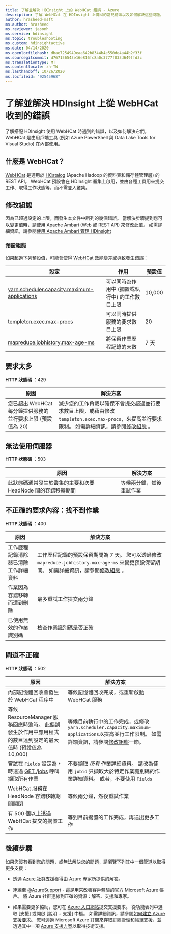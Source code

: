 ```yaml
---
title: 了解並解決 HDInsight 上的 WebHCat 錯誤 - Azure
description: 了解 WebHCat 在 HDInsight 上傳回的常見錯誤以及如何解決這些問題。
author: hrasheed-msft
ms.author: hrasheed
ms.reviewer: jasonh
ms.service: hdinsight
ms.topic: troubleshooting
ms.custom: hdinsightactive
ms.date: 04/14/2020
ms.openlocfilehash: dbae7254949eaa642b8344b4e550de4a44b2f33f
ms.sourcegitcommit: d767156543e16e816fc8a0c3777f033d649ffd3c
ms.translationtype: MT
ms.contentlocale: zh-TW
ms.lasthandoff: 10/26/2020
ms.locfileid: "92545968"
---
```

# <a name="understand-and-resolve-errors-received-from-webhcat-on-hdinsight"></a>了解並解決 HDInsight 上從 WebHCat 收到的錯誤

了解搭配 HDInsight 使用 WebHCat 時遇到的錯誤，以及如何解決它們。 WebHCat 是由用戶端工具 (例如 Azure PowerShell 與 Data Lake Tools for Visual Studio) 在內部使用。

## <a name="what-is-webhcat"></a>什麼是 WebHCat？

[WebHCat](https://cwiki.apache.org/confluence/display/Hive/WebHCat) 是適用於 [HCatalog](https://cwiki.apache.org/confluence/display/Hive/HCatalog) (Apache Hadoop 的資料表和儲存體管理層) 的 REST API。 WebHCat 預設會在 HDInsight 叢集上啟用，並由各種工具用來提交工作、取得工作狀態等，而不需登入叢集。

## <a name="modifying-configuration"></a>修改組態

因為已超過設定的上限，而發生本文件中所列的幾個錯誤。 當解決步驟提到您可以變更值時，請使用 Apache Ambari (Web 或 REST API) 來修改此值。 如需詳細資訊，請參閱[使用 Apache Ambari 管理 HDInsight](hdinsight-hadoop-manage-ambari.md)

### <a name="default-configuration"></a>預設組態

如果超過下列預設值，可能會使得 WebHCat 效能變差或導致發生錯誤：

| 設定 | 作用 | 預設值 |
| --- | --- | --- |
| [yarn.scheduler.capacity.maximum-applications][maximum-applications] |可以同時為作用中 (擱置或執行中) 的工作數目上限 |10,000 |
| [templeton.exec.max-procs][max-procs] |可以同時提供服務的要求數目上限 |20 |
| [mapreduce.jobhistory.max-age-ms][max-age-ms] |將保留作業歷程記錄的天數 |7 天 |

## <a name="too-many-requests"></a>要求太多

**HTTP 狀態碼** ：429

| 原因 | 解決方案 |
| --- | --- |
| 您已超出 WebHCat 每分鐘提供服務的並行要求上限 (預設值為 20) |減少您的工作負載以確保不會提交超過並行要求數目上限，或藉由修改 `templeton.exec.max-procs`，來提高並行要求限制。 如需詳細資訊，請參閱[修改組態](#modifying-configuration) 。 |

## <a name="server-unavailable"></a>無法使用伺服器

**HTTP 狀態碼** ：503

| 原因 | 解決方案 |
| --- | --- |
| 此狀態碼通常發生於叢集的主要和次要 HeadNode 間的容錯移轉期間 |等候兩分鐘，然後重試作業 |

## <a name="bad-request-content-could-not-find-job"></a>不正確的要求內容：找不到作業

**HTTP 狀態碼** ：400

| 原因 | 解決方案 |
| --- | --- |
| 工作歷程記錄清除器已清除工作詳細資料 |工作歷程記錄的預設保留期間為 7 天。 您可以透過修改 `mapreduce.jobhistory.max-age-ms` 來變更預設保留期間。 如需詳細資訊，請參閱[修改組態](#modifying-configuration) 。 |
| 作業因為容錯移轉而遭到刪除 |最多重試工作提交兩分鐘 |
| 已使用無效的作業識別碼 |檢查作業識別碼是否正確 |

## <a name="bad-gateway"></a>閘道不正確

**HTTP 狀態碼** ：502

| 原因 | 解決方案 |
| --- | --- |
| 內部記憶體回收會發生於 WebHCat 程序中 |等候記憶體回收完成，或重新啟動 WebHCat 服務 |
| 等候 ResourceManager 服務回應時逾時。 此錯誤發生於作用中應用程式的數目達到設定的最大值時 (預設值為 10,000) |等候目前執行中的工作完成，或修改 `yarn.scheduler.capacity.maximum-applications`以提高並行工作限制。 如需詳細資訊，請參閱[修改組態](#modifying-configuration)一節。 |
| 嘗試在 `Fields` 設定為 `*` 時透過 [GET /jobs](https://cwiki.apache.org/confluence/display/Hive/WebHCat+Reference+Jobs) 呼叫擷取所有作業 |不要擷取 *所有* 作業詳細資料。 請改為使用 `jobid` 只擷取大於特定作業識別碼的作業詳細資料。 或者，不要使用 `Fields` |
| WebHCat 服務在 HeadNode 容錯移轉期間關閉 |等候兩分鐘，然後重試作業 |
| 有 500 個以上透過 WebHCat 提交的擱置工作 |等到目前擱置的工作完成，再送出更多工作 |

## <a name="next-steps"></a>後續步驟

如果您沒有看到您的問題，或無法解決您的問題，請瀏覽下列其中一個管道以取得更多支援：

* 透過 [Azure 社群支援](https://azure.microsoft.com/support/community/)獲得由 Azure 專家所提供的解答。

* 連線至 [@AzureSupport](https://twitter.com/azuresupport) - 這是用來改善客戶體驗的官方 Microsoft Azure 帳戶。 將 Azure 社群連線到正確的資源：解答、支援和專家。

* 如果需要更多協助，您可在 [Azure 入口網站](https://portal.azure.com/?#blade/Microsoft_Azure_Support/HelpAndSupportBlade/)提交支援要求。 從功能表列中選取 [支援] 或開啟 [說明 + 支援] 中樞。 如需詳細資訊，請參閱[如何建立 Azure 支援要求](../azure-portal/supportability/how-to-create-azure-support-request.md)。 您可透過 Microsoft Azure 訂閱來存取訂閱管理和帳單支援，並透過其中一項 [Azure 支援方案](https://azure.microsoft.com/support/plans/)以取得技術支援。

[maximum-applications]: https://docs.cloudera.com/HDPDocuments/HDP2/HDP-2.1.3/bk_system-admin-guide/content/setting_application_limits.html
[max-procs]: https://cwiki.apache.org/confluence/display/Hive/WebHCat+Configure#WebHCatConfigure-WebHCatConfiguration
[max-age-ms]: https://docs.hortonworks.com/HDPDocuments/HDP2/HDP-2.0.6.0/ds_Hadoop/hadoop-mapreduce-client/hadoop-mapreduce-client-core/mapred-default.xml